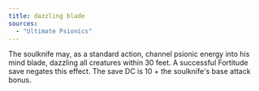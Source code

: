 ```yaml
---
title: dazzling blade
sources:
  - "Ultimate Psionics"
---
```


The soulknife may, as a standard action, channel psionic energy into his mind blade, dazzling all creatures within 30 feet. A successful Fortitude save negates this effect. The save DC is 10 + the soulknife's base attack bonus.
